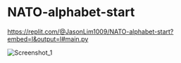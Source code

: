 # NATO-alphabet-start

https://replit.com/@JasonLim1009/NATO-alphabet-start?embed=l&output=l#main.py

![Screenshot_1](https://user-images.githubusercontent.com/107684179/202895431-c2e10227-bca9-42b5-8337-c54c71a394de.png)

